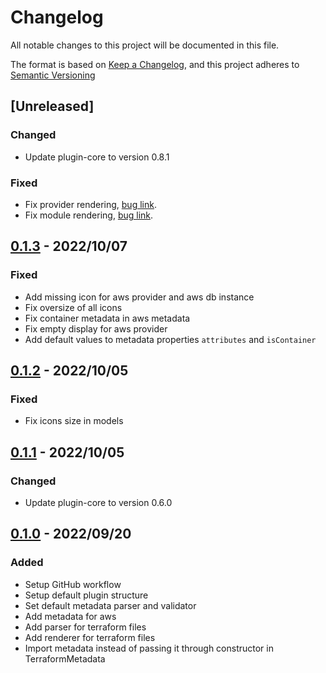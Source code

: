 # Changelog

All notable changes to this project will be documented in this file.

The format is based on [Keep a Changelog](https://keepachangelog.com/en/1.0.0/),
and this project adheres to [Semantic Versioning](https://semver.org/spec/v2.0.0.html)

## [Unreleased]

### Changed

- Update plugin-core to version 0.8.1

### Fixed

- Fix provider rendering, [bug link](https://github.com/ditrit/terrator-plugin/issues/22).
- Fix module rendering, [bug link](https://github.com/ditrit/terrator-plugin/issues/25).

## [0.1.3] - 2022/10/07

### Fixed

- Add missing icon for aws provider and aws db instance
- Fix oversize of all icons
- Fix container metadata in aws metadata
- Fix empty display for aws provider
- Add default values to metadata properties `attributes` and `isContainer`

## [0.1.2] - 2022/10/05

### Fixed

- Fix icons size in models

## [0.1.1] - 2022/10/05

### Changed

- Update plugin-core to version 0.6.0

## [0.1.0] - 2022/09/20

### Added

- Setup GitHub workflow
- Setup default plugin structure
- Set default metadata parser and validator
- Add metadata for aws
- Add parser for terraform files
- Add renderer for terraform files
- Import metadata instead of passing it through constructor in TerraformMetadata

[0.1.3]: https://github.com/ditrit/terrator-plugin/blob/0.1.3/changelog.md
[0.1.2]: https://github.com/ditrit/terrator-plugin/blob/0.1.2/changelog.md
[0.1.1]: https://github.com/ditrit/terrator-plugin/blob/0.1.1/changelog.md
[0.1.0]: https://github.com/ditrit/terrator-plugin/blob/0.1.0/changelog.md
